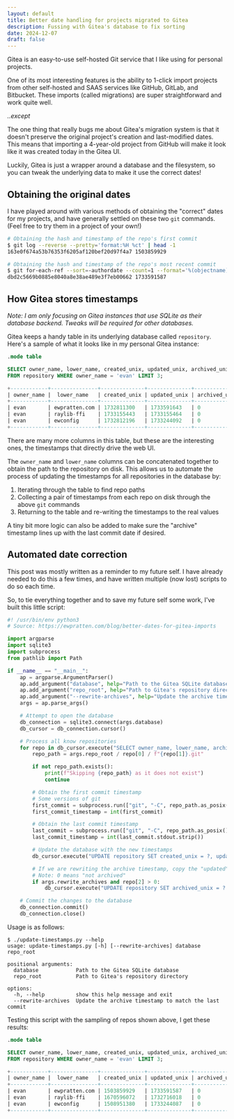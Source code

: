 ```yaml
---
layout: default
title: Better date handling for projects migrated to Gitea
description: Fussing with Gitea's database to fix sorting
date: 2024-12-07
draft: false
---
```


Gitea is an easy-to-use self-hosted Git service that I like using for personal projects.

One of its most interesting features is the ability to 1-click import projects from other self-hosted and SAAS services like GitHub, GitLab, and Bitbucket.
These imports (called migrations) are super straightforward and work quite well.

*..except*

The one thing that really bugs me about Gitea's migration system is that it doesn't preserve the original project's creation and last-modified dates.
This means that importing a 4-year-old project from GitHub will make it look like it was created today in the Gitea UI.

Luckily, Gitea is just a wrapper around a database and the filesystem, so you can tweak the underlying data to make it use the correct dates!

## Obtaining the original dates

I have played around with various methods of obtaining the "correct" dates for my projects, and have generally settled on these two `git` commands. (Feel free to try them in a project of your own!)

```sh
# Obtaining the hash and timestamp of the repo's first commit
$ git log --reverse --pretty='format:%H %ct' | head -1
163e0f674a53b76353f6205af120bef20d97f4a7 1503859929
```


```sh
# Obtaining the hash and timestamp of the repo's most recent commit
$ git for-each-ref --sort=-authordate --count=1 --format='%(objectname) %(authordate:unix)'
dbd2c5669b0885e8040a8e38ae489e3f7eb00662 1733591587
```

## How Gitea stores timestamps

*Note: I am only focusing on Gitea instances that use SQLite as their database backend. Tweaks will be required for other databases.*

Gitea keeps a handy table in its underlying database called `repository`. Here's a sample of what it looks like in my personal Gitea instance:

```sql
.mode table

SELECT owner_name, lower_name, created_unix, updated_unix, archived_unix 
FROM repository WHERE owner_name = 'evan' LIMIT 3;

+------------+---------------+--------------+--------------+---------------+
| owner_name |  lower_name   | created_unix | updated_unix | archived_unix |
+------------+---------------+--------------+--------------+---------------+
| evan       | ewpratten.com | 1732811300   | 1733591643   | 0             |
| evan       | raylib-ffi    | 1733155443   | 1733155464   | 0             |
| evan       | ewconfig      | 1732812196   | 1733244092   | 0             |
+------------+---------------+--------------+--------------+---------------+
```

There are many more columns in this table, but these are the interesting ones, the timestamps that directly drive the web UI.

The `owner_name` and `lower_name` columns can be concatenated together to obtain the path to the repository on disk.
This allows us to automate the process of updating the timestamps for all repositories in the database by:

1. Iterating through the table to find repo paths
2. Collecting a pair of timestamps from each repo on disk through the above `git` commands
3. Returning to the table and re-writing the timestamps to the real values

A tiny bit more logic can also be added to make sure the "archive" timestamp lines up with the last commit date if desired.

## Automated date correction

This post was mostly written as a reminder to my future self. I have already needed to do this a few times, and have written multiple (now lost) scripts to do so each time.

So, to tie everything together and to save my future self some work, I've built this little script:

```python
#! /usr/bin/env python3
# Source: https://ewpratten.com/blog/better-dates-for-gitea-imports

import argparse
import sqlite3 
import subprocess
from pathlib import Path

if __name__ == "__main__":
    ap = argparse.ArgumentParser()
    ap.add_argument("database", help="Path to the Gitea SQLite database", type=Path)
    ap.add_argument("repo_root", help="Path to Gitea's repository directory", type=Path)
    ap.add_argument("--rewrite-archives", help="Update the archive timestamp to match the last commit", action="store_true")
    args = ap.parse_args()

    # Attempt to open the database
    db_connection = sqlite3.connect(args.database)
    db_cursor = db_connection.cursor()

    # Process all know repositories
    for repo in db_cursor.execute("SELECT owner_name, lower_name, archived_unix FROM repository").fetchall():
        repo_path = args.repo_root / repo[0] / f"{repo[1]}.git"

        if not repo_path.exists():
            print(f"Skipping {repo_path} as it does not exist")
            continue

        # Obtain the first commit timestamp
        # Some versions of git 
        first_commit = subprocess.run(["git", "-C", repo_path.as_posix(), "log", "--reverse", "--pretty=format:%ct"], capture_output=True, text=True).stdout.splitlines()[0]
        first_commit_timestamp = int(first_commit)

        # Obtain the last commit timestamp
        last_commit = subprocess.run(["git", "-C", repo_path.as_posix(), "for-each-ref", "--sort=-authordate", "--count=1", "--format=%(authordate:unix)"], capture_output=True, text=True)
        last_commit_timestamp = int(last_commit.stdout.strip())

        # Update the database with the new timestamps
        db_cursor.execute("UPDATE repository SET created_unix = ?, updated_unix = ? WHERE owner_name = ? AND lower_name = ?", (first_commit_timestamp, last_commit_timestamp, repo[0], repo[1]))

        # If we are rewriting the archive timestamp, copy the "updated" timestamp to the "archived" timestamp
        # Note: 0 means "not archived"
        if args.rewrite_archives and repo[2] > 0:
            db_cursor.execute("UPDATE repository SET archived_unix = ? WHERE owner_name = ? AND lower_name = ?", (last_commit_timestamp, repo[0], repo[1]))

    # Commit the changes to the database
    db_connection.commit()
    db_connection.close()
```

Usage is as follows:

```text
$ ./update-timestamps.py --help
usage: update-timestamps.py [-h] [--rewrite-archives] database repo_root

positional arguments:
  database            Path to the Gitea SQLite database
  repo_root           Path to Gitea's repository directory

options:
  -h, --help          show this help message and exit
  --rewrite-archives  Update the archive timestamp to match the last commit
```

Testing this script with the sampling of repos shown above, I get these results:

```sql
.mode table

SELECT owner_name, lower_name, created_unix, updated_unix, archived_unix 
FROM repository WHERE owner_name = 'evan' LIMIT 3;

+------------+---------------+--------------+--------------+---------------+
| owner_name |  lower_name   | created_unix | updated_unix | archived_unix |
+------------+---------------+--------------+--------------+---------------+
| evan       | ewpratten.com | 1503859929   | 1733591587   | 0             |
| evan       | raylib-ffi    | 1670596072   | 1732716018   | 0             |
| evan       | ewconfig      | 1508951380   | 1733244087   | 0             |
+------------+---------------+--------------+--------------+---------------+
```